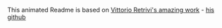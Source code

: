 This animated Readme is based on [Vittorio Retrivi's amazing work](https://codepen.io/motiontx/pen/dyGBMbb) - [his github](https://github.com/motiontx)

